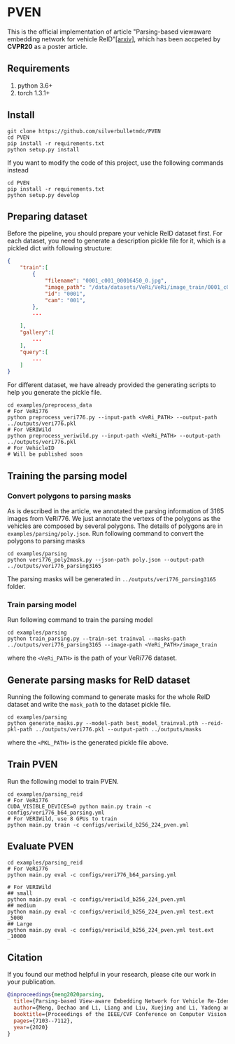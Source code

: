 # PVEN
This is the official implementation of article "Parsing-based viewaware embedding network for vehicle ReID"[[arxiv]](https://arxiv.org/abs/2004.05021), which has been accpeted by **CVPR20** as a poster article.

## Requirements
1. python 3.6+
2. torch 1.3.1+

## Install
```
git clone https://github.com/silverbulletmdc/PVEN
cd PVEN
pip install -r requirements.txt
python setup.py install
```

If you want to modify the code of this project, use the following commands instead
```
cd PVEN
pip install -r requirements.txt
python setup.py develop
```

## Preparing dataset
Before the pipeline, you should prepare your vehicle ReID dataset first.
For each dataset, you need to generate a description pickle file for it, which is a pickled dict with following structure:
```json
{
    "train":[
        {
            "filename": "0001_c001_00016450_0.jpg",
            "image_path": "/data/datasets/VeRi/VeRi/image_train/0001_c001_00016450_0.jpg",
            "id": "0001",
            "cam": "001",
        },
        ...

    ],
    "gallery":[
        ...
    ],
    "query":[
        ...
    ]
}
```

For different dataset, we have already provided the generating scripts to help you generate the pickle file.
```shell
cd examples/preprocess_data
# For VeRi776
python preprocess_veri776.py --input-path <VeRi_PATH> --output-path ../outputs/veri776.pkl
# For VERIWild
python preprocess_veriwild.py --input-path <VeRi_PATH> --output-path ../outputs/veri776.pkl
# For VehicleID 
# Will be published soon
```


## Training the parsing model
<!-- We provide the pre-trained segmentation model on `examples/parsing/best_model_trainval.pth` which you can use to generate parsing masks for different datasets. 
If you want to use the model directly, just skip this section.
At the same time, you can also train your own parsing models follow the following instructions. -->

### Convert polygons to parsing masks
As is described in the article, we annotated the parsing information of 3165 images from VeRi776. 
We just annotate the vertexs of the polygons as the vehicles are composed by several polygons.
The details of polygons are in `examples/parsing/poly.json`.
Run following command to convert the polygons to parsing masks
```
cd examples/parsing
python veri776_poly2mask.py --json-path poly.json --output-path ../outputs/veri776_parsing3165
```
The parsing masks will be generated in `../outputs/veri776_parsing3165` folder.

### Train parsing model

Run following command to train the parsing model
```
cd examples/parsing
python train_parsing.py --train-set trainval --masks-path ../outputs/veri776_parsing3165 --image-path <VeRi_PATH>/image_train
```
where the `<VeRi_PATH>` is the path of your VeRi776 dataset.

## Generate parsing masks for ReID dataset
Running the following command to generate masks for the whole ReID dataset and write the `mask_path` to the dataset pickle file. 
```
cd examples/parsing
python generate_masks.py --model-path best_model_trainval.pth --reid-pkl-path ../outputs/veri776.pkl --output-path ../outputs/masks
```
where the `<PKL_PATH>` is the generated pickle file above. 

## Train PVEN
Run the following model to train PVEN.
```shell
cd examples/parsing_reid
# For VeRi776
CUDA_VISIBLE_DEVICES=0 python main.py train -c configs/veri776_b64_parsing.yml 
# For VERIWild, use 8 GPUs to train
python main.py train -c configs/veriwild_b256_224_pven.yml 
```

## Evaluate PVEN
```shell
cd examples/parsing_reid
# For VeRi776
python main.py eval -c configs/veri776_b64_parsing.yml

# For VERIWild
## small
python main.py eval -c configs/veriwild_b256_224_pven.yml
## medium
python main.py eval -c configs/veriwild_b256_224_pven.yml test.ext _5000
## Large
python main.py eval -c configs/veriwild_b256_224_pven.yml test.ext _10000
```

## Citation
If you found our method helpful in your research, please cite our work in your publication. 
```bibtex
@inproceedings{meng2020parsing,
  title={Parsing-based View-aware Embedding Network for Vehicle Re-Identification},
  author={Meng, Dechao and Li, Liang and Liu, Xuejing and Li, Yadong and Yang, Shijie and Zha, Zheng-Jun and Gao, Xingyu and Wang, Shuhui and Huang, Qingming},
  booktitle={Proceedings of the IEEE/CVF Conference on Computer Vision and Pattern Recognition},
  pages={7103--7112},
  year={2020}
}
```
